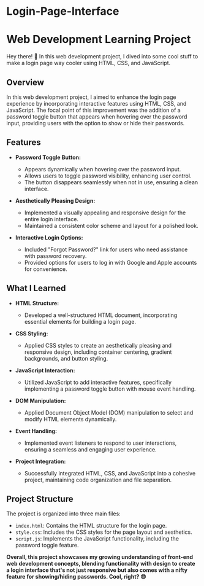 # Login-Page-Interface

# Web Development Learning Project

Hey there! 👋 In this web development project, I dived into some cool stuff to make a login page way cooler using HTML, CSS, and JavaScript.

## Overview

In this web development project, I aimed to enhance the login page experience by incorporating interactive features using HTML, CSS, and JavaScript. The focal point of this improvement was the addition of a password toggle button that appears when hovering over the password input, providing users with the option to show or hide their passwords.

## Features

- **Password Toggle Button:**
  - Appears dynamically when hovering over the password input.
  - Allows users to toggle password visibility, enhancing user control.
  - The button disappears seamlessly when not in use, ensuring a clean interface.

- **Aesthetically Pleasing Design:**
  - Implemented a visually appealing and responsive design for the entire login interface.
  - Maintained a consistent color scheme and layout for a polished look.

- **Interactive Login Options:**
  - Included "Forgot Password?" link for users who need assistance with password recovery.
  - Provided options for users to log in with Google and Apple accounts for convenience.

## What I Learned

- **HTML Structure:**
  - Developed a well-structured HTML document, incorporating essential elements for building a login page.

- **CSS Styling:**
  - Applied CSS styles to create an aesthetically pleasing and responsive design, including container centering, gradient backgrounds, and button styling.

- **JavaScript Interaction:**
  - Utilized JavaScript to add interactive features, specifically implementing a password toggle button with mouse event handling.

- **DOM Manipulation:**
  - Applied Document Object Model (DOM) manipulation to select and modify HTML elements dynamically.

- **Event Handling:**
  - Implemented event listeners to respond to user interactions, ensuring a seamless and engaging user experience.

- **Project Integration:**
  - Successfully integrated HTML, CSS, and JavaScript into a cohesive project, maintaining code organization and file separation.

## Project Structure

The project is organized into three main files:
- `index.html`: Contains the HTML structure for the login page.
- `style.css`: Includes the CSS styles for the page layout and aesthetics.
- `script.js`: Implements the JavaScript functionality, including the password toggle feature.

**Overall, this project showcases my growing understanding of front-end web development concepts, blending functionality with design to create a login interface that's not just responsive but also comes with a nifty feature for showing/hiding passwords. Cool, right? 😎**
